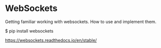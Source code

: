 # WebSockets
Getting familiar working with websockets. How to use and implement them.

$ pip install websockets

https://websockets.readthedocs.io/en/stable/
